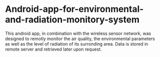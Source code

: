 # Android-app-for-environmental-and-radiation-monitory-system
This android app, in combination with the wireless sensor network, was designed to remotly monitor the air quality, the environmental parameters as well as the level of radiation of its surronding area. Data is stored in remote server and retrieved later upon request.
